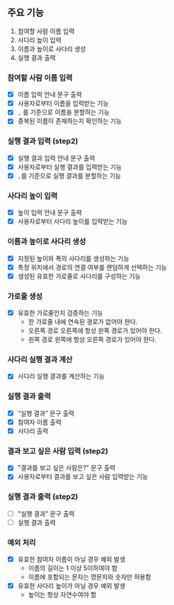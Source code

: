 ## 주요 기능

1. 참여할 사람 이름 입력
2. 사다리 높이 입력
3. 이름과 높이로 사다리 생성
4. 실행 결과 출력

### 참여할 사람 이름 입력
- [x] 이름 입력 안내 문구 출력
- [x] 사용자로부터 이름을 입력받는 기능
- [x] `,` 를 기준으로 이름을 분할하는 기능
- [x] 중복된 이름이 존재하는지 확인하는 기능

### 실행 결과 입력 (step2)
- [x] 실행 결과 입력 안내 문구 출력
- [x] 사용자로부터 실행 결과를 입력받는 기능
- [x] `,`를 기준으로 실행 결과를 분할하는 기능

### 사다리 높이 입력
- [x] 높이 입력 안내 문구 출력
- [x] 사용자로부터 사다리 높이를 입력받는 기능

### 이름과 높이로 사다리 생성
- [x] 지정된 높이와 폭의 사다리를 생성하는 기능
- [x] 특정 위치에서 경로의 연결 여부를 랜덤하게 선택하는 기능
- [x] 생성된 유효한 가로줄로 사다리를 구성하는 기능

### 가로줄 생성
- [x] 유효한 가로줄인지 검증하는 기능
  - 한 가로줄 내에 연속된 경로가 없어야 한다.
  - 오른쪽 경로 오른쪽에 항상 왼쪽 경로가 있어야 한다.
  - 왼쪽 경로 왼쪽에 항상 오른쪽 경로가 있어야 한다.

### 사다리 실행 결과 계산
- [x] 사다리 실행 결과를 계산하는 기능

### 실행 결과 출력

- [x] “실행 결과” 문구 출력
- [x] 참여자 이름 출력
- [x] 사다리 출력

### 결과 보고 싶은 사람 입력 (step2)
- [x] "결과를 보고 싶은 사람은?" 문구 출력
- [x] 사용자로부터 결과를 보고 싶은 사람 입력받는 기능

### 실행 결과 출력 (step2)

- [ ] "실행 결과" 문구 출력
- [ ] 실행 결과 출력

### 예외 처리

- [x] 유효한 참여자 이름이 아닐 경우 예외 발생
    - 이름의 길이는 1 이상 5이하여야 함
    - 이름에 포함되는 문자는 영문자와 숫자만 허용함
- [x] 유효한 사다리 높이가 아닐 경우 예외 발생
    - 높이는 항상 자연수여야 함